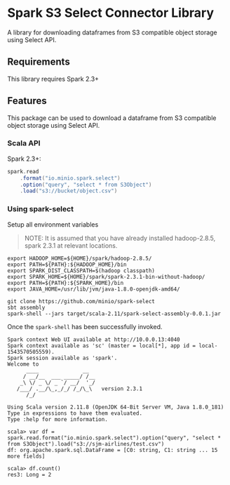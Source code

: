 # Spark S3 Select Connector Library
A library for downloading dataframes from S3 compatible object storage using Select API.

## Requirements
This library requires Spark 2.3+

## Features
This package can be used to download a dataframe from S3 compatible object storage using Select API.

### Scala API
Spark 2.3+:

```scala
spark.read
    .format("io.minio.spark.select")
    .option("query", "select * from S3Object")
    .load("s3://bucket/object.csv")
```

### Using spark-select

Setup all environment variables
> NOTE: It is assumed that you have already installed hadoop-2.8.5, spark 2.3.1 at relevant locations.
```
export HADOOP_HOME=${HOME}/spark/hadoop-2.8.5/
export PATH=${PATH}:${HADOOP_HOME}/bin
export SPARK_DIST_CLASSPATH=$(hadoop classpath)
export SPARK_HOME=${HOME}/spark/spark-2.3.1-bin-without-hadoop/
export PATH=${PATH}:${SPARK_HOME}/bin
export JAVA_HOME=/usr/lib/jvm/java-1.8.0-openjdk-amd64/

git clone https://github.com/minio/spark-select
sbt assembly
spark-shell --jars target/scala-2.11/spark-select-assembly-0.0.1.jar
```

Once the `spark-shell` has been successfully invoked.
```
Spark context Web UI available at http://10.0.0.13:4040
Spark context available as 'sc' (master = local[*], app id = local-1543570505559).
Spark session available as 'spark'.
Welcome to
      ____              __
     / __/__  ___ _____/ /__
    _\ \/ _ \/ _ `/ __/  '_/
   /___/ .__/\_,_/_/ /_/\_\   version 2.3.1
      /_/

Using Scala version 2.11.8 (OpenJDK 64-Bit Server VM, Java 1.8.0_181)
Type in expressions to have them evaluated.
Type :help for more information.

scala> var df = spark.read.format("io.minio.spark.select").option("query", "select * from S3Object").load("s3://sjm-airlines/test.csv")
df: org.apache.spark.sql.DataFrame = [C0: string, C1: string ... 15 more fields]

scala> df.count()
res3: Long = 2
```
